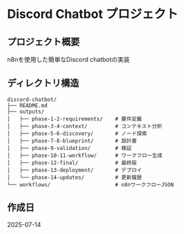# Discord Chatbot プロジェクト

## プロジェクト概要
n8nを使用した簡単なDiscord chatbotの実装

## ディレクトリ構造
```
discord-chatbot/
├── README.md
├── outputs/
│   ├── phase-1-2-requirements/    # 要件定義
│   ├── phase-3-4-context/         # コンテキスト分析
│   ├── phase-5-6-discovery/       # ノード探索
│   ├── phase-7-8-blueprint/       # 設計書
│   ├── phase-9-validation/        # 検証
│   ├── phase-10-11-workflow/      # ワークフロー生成
│   ├── phase-12-final/            # 最終版
│   ├── phase-13-deployment/       # デプロイ
│   └── phase-14-updates/          # 更新履歴
└── workflows/                     # n8nワークフローJSON
```

## 作成日
2025-07-14